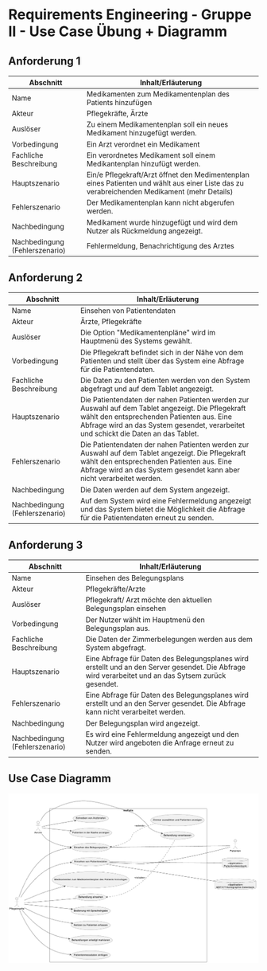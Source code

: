# Requirements Engineering - Gruppe II - Use Case Übung + Diagramm

## Anforderung 1

| Abschnitt | Inhalt/Erläuterung |
| --- | --- |
| Name | Medikamenten zum Medikamentenplan des Patients hinzufügen |
| Akteur  | Pflegekräfte, Ärzte |
| Auslöser | Zu einem Medikamentenplan soll ein neues Medikament hinzugefügt werden. |
| Vorbedingung | Ein Arzt verordnet ein Medikament  |
| Fachliche Beschreibung | Ein verordnetes Medikament soll einem Medikantenplan hinzufügt werden. |
| Hauptszenario | Ein/e Pflegekraft/Arzt öffnet den Medimentenplan eines Patienten und wählt aus einer Liste das zu verabreichenden Medikament (mehr Details) |
| Fehlerszenario | Der Medikamentenplan kann nicht abgerufen werden. | 
| Nachbedingung | Medikament wurde hinzugefügt und wird dem Nutzer als Rückmeldung angezeigt. |
| Nachbedingung (Fehlerszenario) | Fehlermeldung, Benachrichtigung des Arztes |

## Anforderung 2

| Abschnitt | Inhalt/Erläuterung |
| --- | --- |
| Name | Einsehen von Patientendaten |
| Akteur  | Ärzte, Pflegekräfte |
| Auslöser | Die Option "Medikamentenpläne" wird im Hauptmenü des Systems gewählt. |
| Vorbedingung | Die Pflegekraft befindet sich in der Nähe von dem Patienten und stellt über das System eine Abfrage für die Patientendaten. |
| Fachliche Beschreibung | Die Daten zu den Patienten werden von den System abgefragt und auf dem Tablet angezeigt. |
| Hauptszenario | Die Patientendaten der nahen Patienten werden zur Auswahl auf dem Tablet angezeigt. Die Pflegekraft wählt den entsprechenden Patienten aus. Eine Abfrage wird an das System gesendet, verarbeitet und schickt die Daten an das Tablet. |
 | Fehlerszenario | Die Patientendaten der nahen Patienten werden zur Auswahl auf dem Tablet angezeigt. Die Pflegekraft wählt den entsprechenden Patienten aus. Eine Abfrage wird an das System gesendet kann aber nicht verarbeitet werden. |
| Nachbedingung | Die Daten werden auf dem System angezeigt. |
| Nachbedingung (Fehlerszenario) | Auf dem System wird eine Fehlermeldung angezeigt und das System bietet die Möglichkeit die Abfrage für die Patientendaten erneut zu senden.|

## Anforderung 3

| Abschnitt | Inhalt/Erläuterung |
| --- | --- |
| Name | Einsehen des Belegungsplans |
| Akteur  | Pflegekräfte/Arzte |
| Auslöser | Pflegekraft/ Arzt möchte den aktuellen Belegungsplan einsehen  |
| Vorbedingung | Der Nutzer wählt im Hauptmenü den Belegungsplan aus. |
| Fachliche Beschreibung | Die Daten der Zimmerbelegungen werden aus dem System abgefragt. |
| Hauptszenario | Eine Abfrage für Daten des Belegungsplanes wird erstellt und an den Server gesendet. Die Abfrage wird verarbeitet und an das Sytsem zurück gesendet. |
| Fehlerszenario | Eine Abfrage für Daten des Belegungsplanes wird erstellt und an den Server gesendet. Die Abfrage kann nicht verarbeitet werden. |
| Nachbedingung | Der Belegungsplan wird angezeigt. |
| Nachbedingung (Fehlerszenario) | Es wird eine Fehlermeldung angezeigt und den Nutzer wird angeboten die Anfrage erneut zu senden. |

## Use Case Diagramm

![Alt text of the image](https://github.com/jonathan-hildebrandt/R-misch_Zwei/blob/main/image.png)
